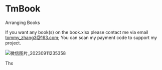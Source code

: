 # TmBook
Arranging Books

If you want any book(s) on the book.xlsx please contact me via email tommy_zhang3@163.com;
You can scan my payment code to support my project.

![微信图片_20230911235358](https://github.com/tommyZhang55/TmBook/assets/142772771/1a2607b1-8217-412c-ba13-e6391af16093)

Thx
